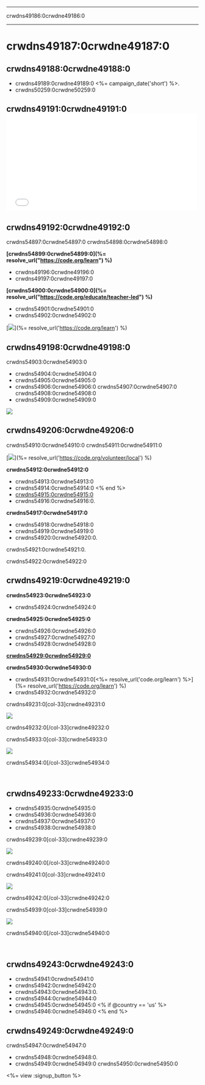 * * *

crwdns49186:0crwdne49186:0

* * *

# crwdns49187:0crwdne49187:0

## crwdns49188:0crwdne49188:0

  * crwdns49189:0crwdne49189:0 <%= campaign_date('short') %>.
  * crwdns50259:0crwdne50259:0

## crwdns49191:0crwdne49191:0 <iframe width="500" height="255" src="//www.youtube.com/embed/SrnvvWDm73k" frameborder="0" allowfullscreen></iframe>
## crwdns49192:0crwdne49192:0

crwdns54897:0crwdne54897:0 crwdns54898:0crwdne54898:0

**[crwdns54899:0crwdne54899:0](%= resolve_url("https://code.org/learn") %)**

  * crwdns49196:0crwdne49196:0
  * crwdns49197:0crwdne49197:0

**[crwdns54900:0crwdne54900:0](%= resolve_url("https://code.org/educate/teacher-led") %)**

  * crwdns54901:0crwdne54901:0
  * crwdns54902:0crwdne54902:0

[![](/images/fit-700/tutorials.png)](%= resolve_url('https://code.org/learn') %)

## crwdns49198:0crwdne49198:0

crwdns54903:0crwdne54903:0

  * crwdns54904:0crwdne54904:0
  * crwdns54905:0crwdne54905:0
  * crwdns54906:0crwdne54906:0 crwdns54907:0crwdne54907:0 crwdns54908:0crwdne54908:0
  * crwdns54909:0crwdne54909:0

![](/images/fit-350/group_ipad.jpg)

## crwdns49206:0crwdne49206:0

crwdns54910:0crwdne54910:0 crwdns54911:0crwdne54911:0

[![](/images/fit-300/volunteer-map.png)](%= resolve_url('https://code.org/volunteer/local') %)

**crwdns54912:0crwdne54912:0**

  * crwdns54913:0crwdne54913:0
  * crwdns54914:0crwdne54914:0 <% end %>
  * [crwdns54915:0crwdne54915:0](https://www.youtube.com/watch?v=6XvmhE1J9PY)
  * crwdns54916:0crwdne54916:0.

**crwdns54917:0crwdne54917:0**

  * crwdns54918:0crwdne54918:0
  * crwdns54919:0crwdne54919:0
  * crwdns54920:0crwdne54920:0.

crwdns54921:0crwdne54921:0.

crwdns54922:0crwdne54922:0

## crwdns49219:0crwdne49219:0

**crwdns54923:0crwdne54923:0**

  * crwdns54924:0crwdne54924:0

**crwdns54925:0crwdne54925:0**

  * crwdns54926:0crwdne54926:0
  * crwdns54927:0crwdne54927:0
  * crwdns54928:0crwdne54928:0

**[crwdns54929:0crwdne54929:0](http://www.code.org/files/CSTT_IntroducingCS.PDF)**

**crwdns54930:0crwdne54930:0**

  * crwdns54931:0crwdne54931:0[<%= resolve_url('code.org/learn') %>](%= resolve_url('https://code.org/learn') %)
  * crwdns54932:0crwdne54932:0

crwdns49231:0[col-33]crwdne49231:0

![](/images/fit-250/highschoolgirls.jpeg)

crwdns49232:0[/col-33]crwdne49232:0

crwdns54933:0[col-33]crwdne54933:0

![](/images/fit-300/group_ar.jpg)

crwdns54934:0[/col-33]crwdne54934:0

<p style="clear:both">
  &nbsp;
</p>

## crwdns49233:0crwdne49233:0

  * crwdns54935:0crwdne54935:0
  * crwdns54936:0crwdne54936:0
  * crwdns54937:0crwdne54937:0
  * crwdns54938:0crwdne54938:0

crwdns49239:0[col-33]crwdne49239:0

![](/images/fit-250/celebrate2.jpeg)

crwdns49240:0[/col-33]crwdne49240:0

crwdns49241:0[col-33]crwdne49241:0

![](/images/fit-260/highlight-certificates.jpg)

crwdns49242:0[/col-33]crwdne49242:0

crwdns54939:0[col-33]crwdne54939:0

![](/images/fit-300/boy-certificate.jpg)

crwdns54940:0[/col-33]crwdne54940:0

<p style="clear:both">
  &nbsp;
</p>

## crwdns49243:0crwdne49243:0

  * crwdns54941:0crwdne54941:0
  * crwdns54942:0crwdne54942:0 
  * crwdns54943:0crwdne54943:0.
  * crwdns54944:0crwdne54944:0
  * crwdns54945:0crwdne54945:0 <% if @country == 'us' %>
  * crwdns54946:0crwdne54946:0 <% end %>

## crwdns49249:0crwdne49249:0

crwdns54947:0crwdne54947:0

  * crwdns54948:0crwdne54948:0.
  * crwdns54949:0crwdne54949:0 crwdns54950:0crwdne54950:0

<%= view :signup_button %>